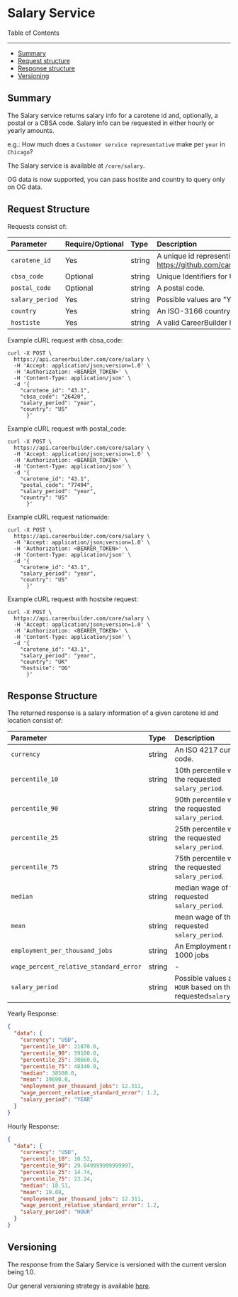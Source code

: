 Salary Service
====================

Table of Contents
_____________

- [Summary](#summary)
- [Request structure](#request-structure)
- [Response structure](#response-structure)
- [Versioning](#versioning)

Summary
-----------
The Salary service returns salary info for a carotene id and, optionally, a postal or a CBSA code.
Salary info can be requested in either hourly or yearly amounts.

e.g.: How much does a `Customer service representative` make per `year` in `Chicago`?

The Salary service is available at `/core/salary`.

OG data is now supported, you can pass hostite and country to query only on OG data.

Request Structure
-----------

Requests consist of:

| Parameter | Require/Optional | Type | Description |
|:----------|:-------|:-------|:-------|
|`carotene_id`| Yes | string | A unique id representing a carotene job title classification https://github.com/careerbuilder/DataScienceAPIDocumentation/blob/master/JobTitle.md#taxonomies|
|`cbsa_code` | Optional | string |  Unique Identifiers for US metropolitan statistical areas. |
|`postal_code` | Optional | string | A postal code.|
|`salary_period` | Yes | string | Possible values are "Year", "Hour". | 
|`country` | Yes | string |An ISO-3166 country code.|
|`hostiste` | Yes | string |A valid CareerBuilder hostsite.|

Example cURL request with cbsa_code:

```
curl -X POST \
  https://api.careerbuilder.com/core/salary \
  -H 'Accept: application/json;version=1.0' \
  -H 'Authorization: <BEARER_TOKEN>' \
  -H 'Content-Type: application/json' \
  -d '{
	"carotene_id": "43.1",
	"cbsa_code": "26420",
	"salary_period": "year",
	"country": "US"
      }'
```

Example cURL request with postal_code:

```
curl -X POST \
  https://api.careerbuilder.com/core/salary \
  -H 'Accept: application/json;version=1.0' \
  -H 'Authorization: <BEARER_TOKEN>' \
  -H 'Content-Type: application/json' \
  -d '{
	"carotene_id": "43.1",
	"postal_code": "77494",
	"salary_period": "year",
	"country": "US"
      }'
```

Example cURL request nationwide:

```
curl -X POST \
  https://api.careerbuilder.com/core/salary \
  -H 'Accept: application/json;version=1.0' \
  -H 'Authorization: <BEARER_TOKEN>' \
  -H 'Content-Type: application/json' \
  -d '{
	"carotene_id": "43.1",
	"salary_period": "year",
	"country": "US"
      }'
```

Example cURL request with hostsite request:

```
curl -X POST \
  https://api.careerbuilder.com/core/salary \
  -H 'Accept: application/json;version=1.0' \
  -H 'Authorization: <BEARER_TOKEN>' \
  -H 'Content-Type: application/json' \
  -d '{
	"carotene_id": "43.1",
	"salary_period": "year",
	"country": "UK"
	"hostsite": "OG"
      }'
```

Response Structure
-----------
The returned response is a salary information of a given carotene id and location
consist of:

| Parameter | Type | Description |
|:----------|:-------|:-------|
|`currency` | string | An ISO 4217 currency code.|
|`percentile_10` | string | 10th percentile wage of the requested `salary_period`. |
|`percentile_90` | string |  90th percentile wage of the requested `salary_period`. |
|`percentile_25` | string |  25th percentile wage of the requested `salary_period`. |
|`percentile_75` | string |  75th percentile wage of the requested `salary_period`. |
|`median` | string |  median wage of the requested `salary_period`. |
|`mean` | string |  mean wage of the requested `salary_period`. |
|`employment_per_thousand_jobs` | string | An Employment rate per 1000 jobs  |
|`wage_percent_relative_standard_error` | string | -  |
|`salary_period` | string | Possible values are `YEAR`, `HOUR` based on the requested`salary_period`.| 

Yearly Response:
```json
{
  "data": {
    "currency": "USD",
    "percentile_10": 21870.0,
    "percentile_90": 59100.0,
    "percentile_25": 30660.0,
    "percentile_75": 48340.0,
    "median": 38500.0,
    "mean": 39690.0,
    "employment_per_thousand_jobs": 12.311,
    "wage_percent_relative_standard_error": 1.2,
    "salary_period": "YEAR"
  }
}
```
Hourly Response:
```json
{
  "data": {
    "currency": "USD",
    "percentile_10": 10.52,
    "percentile_90": 29.049999999999997,
    "percentile_25": 14.74,
    "percentile_75": 23.24,
    "median": 18.51,
    "mean": 19.08,
    "employment_per_thousand_jobs": 12.311,
    "wage_percent_relative_standard_error": 1.2,
    "salary_period": "HOUR"
  }
}
```
Versioning
-----------
The response from the Salary Service is versioned with the current version being 1.0. 

Our general versioning strategy is available [here](/Versioning.md).

